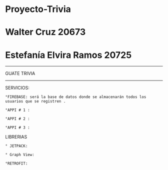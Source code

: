 # Proyecto-Trivia
# Walter Cruz 20673
# Estefanía Elvira Ramos 20725 

------------------------------------------------------------------------------------------------------------------------------------------------------------------------
GUATE TRIVIA 




-------------------------------------------------------------------------------------------------------------------------------------------------------------------------
SERVICIOS:

    °FIREBASE: será la base de datos donde se almacenarán todos los usuarios que se registren .
    
    °APPI # 1 : 
    
    °APPI # 2 : 
    
    °APPI # 3 : 

LIBRERIAS 

    ° JETPACK: 
    
    ° Graph View: 
    
    °RETROFIT:
